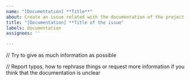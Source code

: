 ```yaml
---
name: "[Documentation] **Title**"
about: Create an issue related with the documentation of the project
title: "[Documentation] **Title of the issue"
labels: documentation
assignees: ''

---
```


// Try to give as much information as possible

// Report typos, how to rephrase things or request more information if you think that the documentation is unclear

